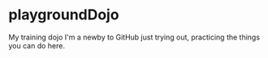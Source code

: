 # playgroundDojo
My training dojo
I'm a newby to GitHub just trying out, practicing the things you can do here.
